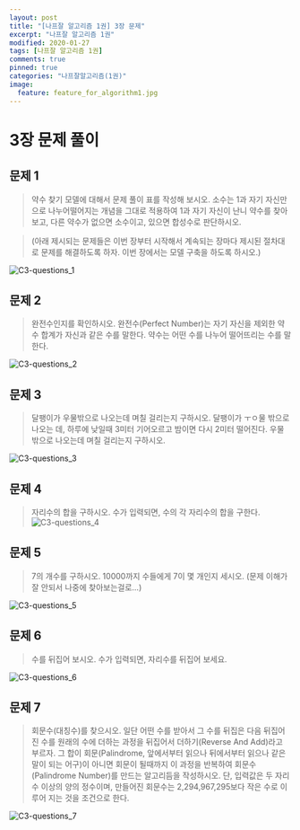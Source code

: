 ```yaml
---
layout: post
title: "[나프잘 알고리즘 1권] 3장 문제"
excerpt: "나프잘 알고리즘 1권"
modified: 2020-01-27
tags: [나프잘 알고리즘 1권]
comments: true
pinned: true
categories: "나프잘알고리즘(1권)"
image:
  feature: feature_for_algorithm1.jpg
---
```


# 3장 문제 풀이

## 문제 1
> 약수 찾기 모델에 대해서 문제 풀이 표를 작성해 보시오. 소수는 1과 자기 자신만으로 나누어떨어지는 개념을 그대로 적용하여 1과 자기 자신이 난니 약수를 찾아보고, 다른 약수가 없으면 소수이고, 있으면 합성수로 판단하시오.

> (아래 제시되는 문제들은 이번 장부터 시작해서 계속되는 장마다 제시된 절차대로 문제를 해결하도록 하자. 이번 장에서는 모델 구축을 하도록 하시오.)

![C3-questions_1](https://user-images.githubusercontent.com/25213941/73182689-d6841b00-415c-11ea-83ef-83b15f6b2aa3.png)

## 문제 2
> 완전수인지를 확인하시오. 완전수(Perfect Number)는 자기 자신을 제외한 약수 합계가 자신과 같은 수를 말한다. 약수는 어떤 수를 나누어 떨어뜨리는 수를 말한다.

![C3-questions_2](https://user-images.githubusercontent.com/25213941/73182692-d6841b00-415c-11ea-9415-c6af494ebf9c.png)

## 문제 3
> 달팽이가 우물밖으로 나오는데 며칠 걸리는지 구하시오. 달팽이가 ㅜㅇ물 밖으로 나오는 데, 하루에 낮일때 3미터 기어오르고 밤이면 다시 2미터 떨어진다. 우물 밖으로 나오는데 며칠 걸리는지 구하시오.

![C3-questions_3](https://user-images.githubusercontent.com/25213941/73182693-d71cb180-415c-11ea-9ee9-fa86fa367377.png)

## 문제 4
> 자리수의 합을 구하시오. 수가 입력되면, 수의 각 자리수의 합을 구한다.
![C3-questions_4](https://user-images.githubusercontent.com/25213941/73182694-d71cb180-415c-11ea-9a0b-13d3d6478ab0.png)

## 문제 5
> 7의 개수를 구하시오. 10000까지 수들에게 7이 몇 개인지 세시오.
(문제 이해가 잘 안되서 나중에 찾아보는걸로...)

![C3-questions_5](https://user-images.githubusercontent.com/25213941/73183278-e3edd500-415d-11ea-958a-06be251a829d.png)

## 문제 6
> 수를 뒤집어 보시오. 수가 입력되면, 자리수를 뒤집어 보세요.

![C3-questions_6](https://user-images.githubusercontent.com/25213941/73183279-e4866b80-415d-11ea-876c-d3d205b57f1a.png)

## 문제 7
> 회문수(대칭수)를 찾으시오.
> 일단 어떤 수를 받아서 그 수를 뒤집은 다음 뒤집어진 수를 원래의 수에 더하는 과정을 뒤집어서 더하기(Reverse And Add)라고 부르자. 그 합이 회문(Palindrome, 앞에서부터 읽으나 뒤에서부터 읽으나 같은 말이 되는 어구)이 아니면 회문이 될때까지 이 과정을 반복하여 회문수(Palindrome Number)를 만드는 알고리듬을 작성하시오. 단, 입력값은 두 자리 수 이상의 양의 정수이며, 만들어진 회문수는 2,294,967,295보다 작은 수로 이루어 지는 것을 조건으로 한다.

![C3-questions_7](https://user-images.githubusercontent.com/25213941/73183280-e4866b80-415d-11ea-8334-3b251d6d495b.png)


